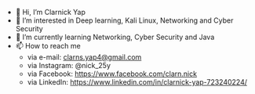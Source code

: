 - 👋 Hi, I’m Clarnick Yap
- 👀 I’m interested in Deep learning, Kali Linux, Networking and Cyber Security
- 🌱 I’m currently learning Networking, Cyber Security and Java
- 📫 How to reach me 
	- via e-mail: clarns.yap4@gmail.com
	- via Instagram: @nick_25y
	- via Facebook: https://www.facebook.com/clarn.nick
	- via LinkedIn: https://www.linkedin.com/in/clarnick-yap-723240224/

<!---
Clarns25/Clarns25 is a ✨ special ✨ repository because its `README.md` (this file) appears on your GitHub profile.
You can click the Preview link to take a look at your changes.
--->

